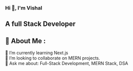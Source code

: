 ### Hi 👋, I'm Vishal 

## A full Stack Developer

## 🚀 About Me :
🌱 I’m currently learning Next.js<br>
👯 I’m looking to collaborate on MERN projects.<br>
💬 Ask me about: Full-Stack Development, MERN Stack, DSA<br>



